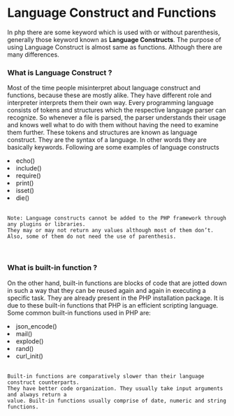 <!-- @format -->

# Language Construct and Functions

<p>In php there are some keyword which is used with or without parenthesis, generally those keyword known as <b>Language Constructs</b>. The purpose of using Language Construct is almost same as  functions. Although there are many differences.</p>

### What is Language Construct ?

<p> Most of the time people misinterpret about language construct and functions, because these are mostly alike. They have different role and interpreter interprets them their own way. Every programming language consists of tokens and structures which the respective language parser can recognize. So whenever a file is parsed, the parser understands their usage and knows well what to do with them without having the need to examine them further. These tokens and structures are known as language construct. They are the syntax of a language. In other words they are basically keywords. Following are some examples of language constructs</p>

<li>echo()</li>
<li>include()</li>
<li>require()</li>
<li>print()</li>
<li>isset()</li>
<li>die()</li>
<br>

    Note: Language constructs cannot be added to the PHP framework through any plugins or libraries.
    They may or may not return any values although most of them don’t.
    Also, some of them do not need the use of parenthesis.

<br>

### What is built-in function ?

<p>On the other hand, built-in functions are blocks of code that are jotted down in such a way that they can be reused again and again in executing a specific task. They are already present in the PHP installation package. It is due to these built-in functions that PHP is an efficient scripting language.
Some common built-in functions used in PHP are:</p>
    
<li>json_encode()</li>
<li>mail()</li>
<li>explode()</li>
<li>rand()</li>
<li>curl_init()</li>

<br>

    Built-in functions are comparatively slower than their language construct counterparts.
    They have better code organization. They usually take input arguments and always return a
    value. Built-in functions usually comprise of date, numeric and string functions.
